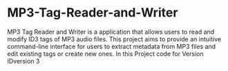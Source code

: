 # MP3-Tag-Reader-and-Writer
MP3 Tag Reader and Writer is a application that allows users to read and modify ID3 tags of MP3 audio files. This project aims to provide an intuitive command-line interface for users to extract metadata from MP3 files and edit existing tags or create new ones. In this Project code for Version IDversion 3
